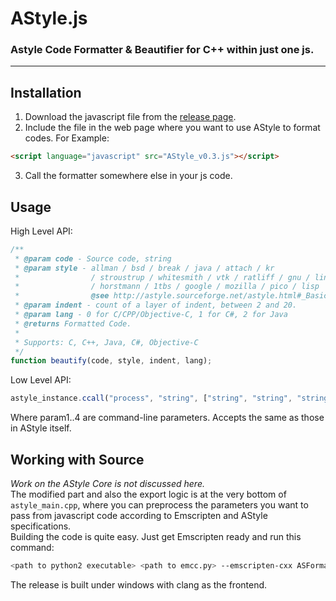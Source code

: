 # AStyle.js
### Astyle Code Formatter & Beautifier for C++ within just one js.
-----

## Installation
1. Download the javascript file from the [release page](https://github.com/strongrex2001/AStyle.js/releases).  
2. Include the file in the web page where you want to use AStyle to format codes. For Example:  
```html
<script language="javascript" src="AStyle_v0.3.js"></script>
```  
3. Call the formatter somewhere else in your js code.  

## Usage
High Level API:  
```javascript
/**
 * @param code - Source code, string
 * @param style - allman / bsd / break / java / attach / kr
 *                / stroustrup / whitesmith / vtk / ratliff / gnu / linux
 *                / horstmann / 1tbs / google / mozilla / pico / lisp
 *                @see http://astyle.sourceforge.net/astyle.html#_Basic_Brace_Styles
 * @param indent - count of a layer of indent, between 2 and 20.
 * @param lang - 0 for C/CPP/Objective-C, 1 for C#, 2 for Java
 * @returns Formatted Code.
 *
 * Supports: C, C++, Java, C#, Objective-C
 */
function beautify(code, style, indent, lang);
```  
Low Level API:  
```javascript
astyle_instance.ccall("process", "string", ["string", "string", "string", "string"], [param1, param2, param3, param4])
```  
Where param1..4 are command-line parameters. Accepts the same as those in AStyle itself.  

## Working with Source
*Work on the AStyle Core is not discussed here.*  
The modified part and also the export logic is at the very bottom of `astyle_main.cpp`, where you can preprocess the parameters you want to pass from javascript code according to Emscripten and AStyle specifications.  
Building the code is quite easy. Just get Emscripten ready and run this command:  
```bash
<path to python2 executable> <path to emcc.py> --emscripten-cxx ASFormatter.cpp ASLocalizer.cpp ASResource.cpp astyle_main.cpp ASBeautifier.cpp ASEnhancer.cpp -std=c++11 -O3 -s INLINING_LIMIT=1 --memory-init-file 0 -s MODULARIZE=1 -s EXPORT_NAME='AStyle'
```  
The release is built under windows with clang as the frontend.  
